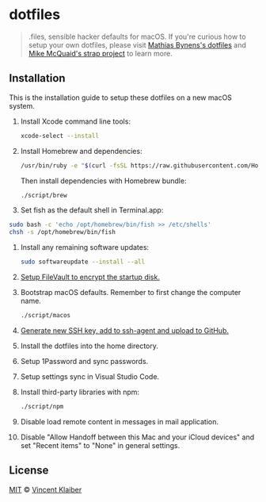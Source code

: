 # dotfiles

> .files, sensible hacker defaults for macOS. If you're curious how to setup your own dotfiles, please visit [Mathias Bynens's dotfiles](https://github.com/mathiasbynens/dotfiles) and [Mike McQuaid's strap project](https://github.com/mikemcquaid/strap) to learn more.

## Installation

This is the installation guide to setup these dotfiles on a new macOS system.

1. Install Xcode command line tools:

    ```sh
    xcode-select --install
    ```

1. Install Homebrew and dependencies:

    ```sh
    /usr/bin/ruby -e "$(curl -fsSL https://raw.githubusercontent.com/Homebrew/install/master/install)"
    ```
  
    Then install dependencies with Homebrew bundle:
    
    ```sh
    ./script/brew
    ```

1. Set fish as the default shell in Terminal.app:

  ```sh
  sudo bash -c 'echo /opt/homebrew/bin/fish >> /etc/shells'
  chsh -s /opt/homebrew/bin/fish
  ```

1. Install any remaining software updates:
  
    ```sh
    sudo softwareupdate --install --all
    ```
  
1. [Setup FileVault to encrypt the startup disk.](https://support.apple.com/en-us/HT204837)
  
1. Bootstrap macOS defaults. Remember to first change the computer name.
  
    ```sh
    ./script/macos
    ```

1. [Generate new SSH key, add to ssh-agent and upload to GitHub.](https://help.github.com/en/github/authenticating-to-github/generating-a-new-ssh-key-and-adding-it-to-the-ssh-agent)

1. Install the dotfiles into the home directory.

1. Setup 1Password and sync passwords.

1. Setup settings sync in Visual Studio Code.

1. Install third-party libraries with npm:

    ```sh
    ./script/npm
    ```

1. Disable load remote content in messages in mail application.

1. Disable "Allow Handoff between this Mac and your iCloud devices" and set "Recent items" to "None" in general settings.

## License

[MIT](LICENSE) © [Vincent Klaiber](https://vinkla.dev/)
